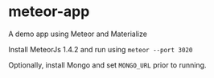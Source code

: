 # meteor-app
A demo app using Meteor and Materialize

Install MeteorJs 1.4.2 and run using `meteor --port 3020`

Optionally, install Mongo and set `MONGO_URL` prior to running.
